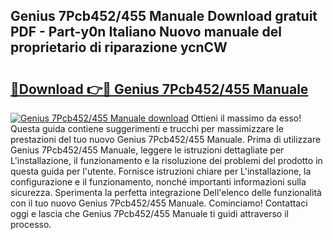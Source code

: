 ## Genius 7Pcb452/455 Manuale Download gratuit PDF - Part-y0n Italiano Nuovo manuale del proprietario di riparazione ycnCW

# <h2><a href="http://dffppk.blite.top/?on=Genius+7Pcb452%2f455+Manuale">🔗Download 👉🔴 Genius 7Pcb452/455 Manuale</a></h2>

[![Genius 7Pcb452/455 Manuale download](https://i.imgur.com/lujVjoI.png)](http://dffppk.blite.top/?on=Genius+7Pcb452%2f455+Manuale)
Ottieni il massimo da esso! Questa guida contiene suggerimenti e trucchi per massimizzare le prestazioni del tuo nuovo Genius 7Pcb452/455 Manuale. Prima di utilizzare Genius 7Pcb452/455 Manuale, leggere le istruzioni dettagliate per L'installazione, il funzionamento e la risoluzione dei problemi del prodotto in questa guida per l'utente. Fornisce istruzioni chiare per L'installazione, la configurazione e il funzionamento, nonché importanti informazioni sulla sicurezza. Sperimenta la perfetta integrazione Dell'elenco delle funzionalità con il tuo nuovo Genius 7Pcb452/455 Manuale. Cominciamo! Contattaci oggi e lascia che Genius 7Pcb452/455 Manuale ti guidi attraverso il processo.
